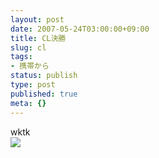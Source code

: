 ```yaml
---
layout: post
date: 2007-05-24T03:00:00+09:00
title: CL決勝
slug: cl
tags:
- 携帯から
status: publish
type: post
published: true
meta: {}
---
```

<div class="caption">wktk</div>
<div class="photo"><img src="http://wo.skr.jp/images/uploads/blog-photo-1179945995.76-0.jpg" /></div>
